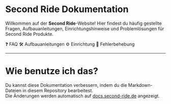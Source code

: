 
# Second Ride Dokumentation

Willkommen auf der **Second Ride**-Website! Hier findest du häufig gestellte Fragen, Aufbauanleitungen, Einrichtungshinweise und Problemlösungen für Second Ride Produkte.

❓ FAQ
🛠️ Aufbauanleitungen
⚙️ Einrichtung
🧰 Fehlerbehebung

---

# Wie benutze ich das?

Du kannst diese Dokumentation verbessern, indem du die Markdown-Dateien in diesem Repository bearbeitest.  
Die Änderungen werden automatisch auf [docs.second-ride.de](https://docs.second-ride.de) angezeigt.
